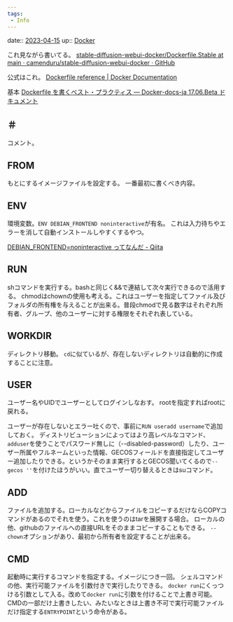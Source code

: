 ```yaml
---
tags:
 - Info
---
```


date:: [2023-04-15](/Daily_Note/2023-04-15.md)
up:: [Docker](../Bar/App/Docker.md)

これ見ながら書いてる。
[stable-diffusion-webui-docker/Dockerfile.Stable at main · camenduru/stable-diffusion-webui-docker · GitHub](https://github.com/camenduru/stable-diffusion-webui-docker/blob/main/Dockerfile.Stable)


公式はこれ。
[Dockerfile reference | Docker Documentation](https://docs.docker.com/engine/reference/builder/)

基本
[Dockerfile を書くベスト・プラクティス — Docker-docs-ja 17.06.Beta ドキュメント](https://docs.docker.jp/engine/userguide/eng-image/dockerfile_best-practice.html)

## ＃
コメント。

## FROM
もとにするイメージファイルを設定する。
一番最初に書くべき内容。

## ENV
環境変数。`ENV DEBIAN_FRONTEND noninteractive`が有名。
これは入力待ちやエラーを消して自動インストールしやすくするやつ。

[DEBIAN\_FRONTEND=noninteractive ってなんだ - Qiita](https://qiita.com/udzura/items/576c2c782adb241070bc)

## RUN
shコマンドを実行する。bashと同じく&&で連結して次々実行できるので活用する。
chmodはchownの使用も考える。これはユーザーを指定してファイル及びフォルダの所有権を与えることが出来る。普段chmodで見る数字はそれぞれ所有者、グループ、他のユーザーに対する権限をそれぞれ表している。


## WORKDIR
ディレクトリ移動。
`cd`に似ているが、存在しないディレクトリは自動的に作成することに注意。

## USER
ユーザー名やUIDでユーザーとしてログインしなおす。
rootを指定すればrootに戻れる。

ユーザーが存在しないとエラー吐くので、事前に`RUN useradd username`で追加しておく。
ディストリビューションによってはより高レベルなコマンド、`adduser`を使うことでパスワード無しに（--disabled-password）したり、ユーザー所属やフルネームといった情報、GECOSフィールドを直接指定してユーザー追加したりできる。というかそのまま実行するとGECOS聞いてくるので`--gecos ''`を付けたほうがいい。直でユーザー切り替えるときはsuコマンド。

## ADD
ファイルを追加する。ローカルなどからファイルをコピーするだけならCOPYコマンドがあるのでそれを使う。これを使うのはtarを展開する場合。
ローカルの他、githubのファイルへの直接URLをそのままコピーすることもできる。
`--chown`オプションがあり、最初から所有者を設定することが出来る。

## CMD
起動時に実行するコマンドを指定する。イメージにつき一回。
シェルコマンドの他、実行可能ファイルを引数付きで実行したりできる。
`docker run`にくっつける引数として入る。改めて`docker run`に引数を付けることで上書き可能。
CMDの一部だけ上書きしたい、みたいなときは上書き不可で実行可能ファイルだけ指定する`ENTRYPOINT`という命令がある。
